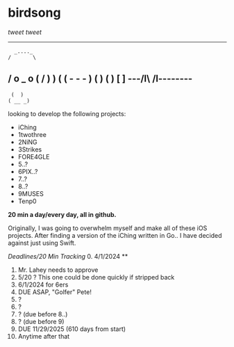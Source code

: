 # birdsong
 *tweet tweet*

---
      _...._
    /       \
   /  o _ o
   (    \/  )
  )          (
(    -  -  -  )
(             )
 (            )
  [          ]
---/l\    /l\--------
  ----------------
     (  )
    ( __ _)

looking to develop the following projects:

- iChing
- 1twothree
- 2NiNG
- 3Strikes
- FORE4GLE
- 5..?
- 6PIX..?
- 7..?
- 8..?
- 9MUSES
- Tenp0

**20 min a day/every day, all in github.**

Originally, I was going to overwhelm myself and make all of these iOS projects. After finding  a version of the iChing written in Go.. I have decided against just using Swift.

*Deadlines/20 Min Tracking*
0. 4/1/2024 **
1. Mr. Lahey needs to approve
2. 5/20 ? This one could be done quickly if stripped back
3. 6/1/2024 for 6ers
4. DUE ASAP, "Golfer" Pete!
5. ?
6. ?
7. ? (due before 8..)
8. ? (due before 9)
9. DUE 11/29/2025 (610 days from start)
10. Anytime after that

